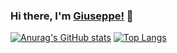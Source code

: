 ### Hi there, I'm [Giuseppe!](https://GDeLaurentis.github.io) 👋

[![Anurag's GitHub stats](https://github-readme-stats.vercel.app/api?username=GDeLaurentis&count_private=true&theme=merko&hide_rank=true&custom_title=GitHubStats)](https://github.com/anuraghazra/github-readme-stats)
[![Top Langs](https://github-readme-stats.vercel.app/api/top-langs/?username=GDeLaurentis&count_private=true&theme=merko&hide=html&layout=default&langs_count=3)](https://github.com/anuraghazra/github-readme-stats)
